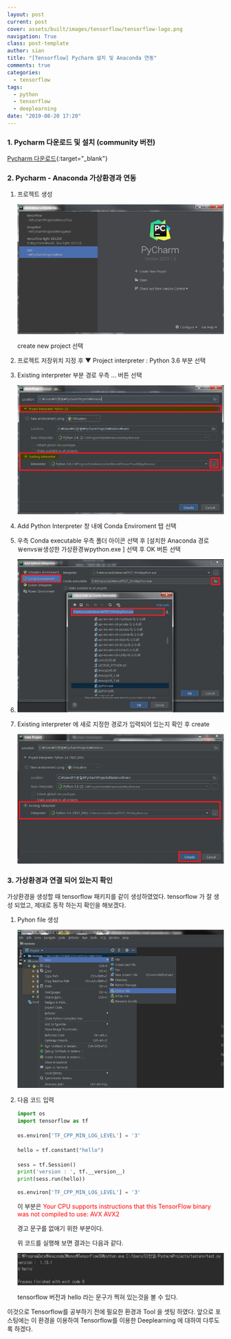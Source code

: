 ```yaml
---
layout: post
current: post
cover: assets/built/images/tensorflow/tensorflow-logo.png
navigation: True
class: post-template
author: sian
title: "[Tensorflow] Pycharm 설치 및 Anaconda 연동"
comments: true
categories:
  - tensorflow
tags:
  - python
  - tensorflow
  - deeplearning
date: "2019-08-20 17:20"
---
```


### 1. Pycharm  다운로드 및 설치 (community 버전)

[Pycharm 다운로드](https://www.jetbrains.com/pycharm/download){:target="_blank"} 

### 2. Pycharm - Anaconda 가상환경과 연동

1. 프로젝트 생성

   ![img](\assets\built\images\pycharm\pycharm_1.jpg)

   create new project 선택

2. 프로젝트 저장위치 지정 후 ▼ Project interpreter : Python 3.6 부분 선택

3. Existing interpreter 부분 경로 우측 ... 버튼 선택

   ![img](\assets\built\images\pycharm\pycharm_2.jpg)

4. Add Python Interpreter 창 내에 Conda Enviroment 탭 선택 

5. 우측 Conda executable 우측 폴더 아이콘 선택 후 \[설치한 Anaconda 경로￦envs￦생성한 가상환경￦python.exe \] 선택 후 OK 버튼 선택

6. ![img](\assets\built\images\pycharm\pycharm_3.jpg)

7. Existing interpreter 에 새로 지정한 경로가 입력되어 있는지 확인 후 create 

   ![img](\assets\built\images\pycharm\pycharm_3_2.jpg)

### 3. 가상환경과 연결 되어 있는지 확인

가상환경을 생성할 때 tensorflow 패키지를 같이 생성하였었다.  tensorflow 가 잘 생성 되었고, 제대로 동작 하는지 확인을 해보겠다.

1. Pyhon file 생성

   ![img](\assets\built\images\pycharm\pycharm_4.jpg)
   
2. 다음 코드 입력

   ```python
   import os
   import tensorflow as tf
   
   os.environ['TF_CPP_MIN_LOG_LEVEL'] = '3' 
   
   hello = tf.constant("hello")
   
   sess = tf.Session()
   print('version : ', tf.__version__)
   print(sess.run(hello))
   ```

   ```python
   os.environ['TF_CPP_MIN_LOG_LEVEL'] = '3' 
   ```
   
   이 부분은 <span style='color:red'>Your CPU supports instructions that this TensorFlow binary was not compiled to use: AVX AVX2</span>
   
   경고 문구를 없애기 위한 부분이다.
   
   위 코드를 실행해 보면 결과는 다음과 같다.
   
   ![img](\assets\built\images\pycharm\pycharm_5.jpg)
   
   tensorflow 버전과 hello 라는 문구가 찍혀 있는것을 볼 수 있다.

이것으로 Tensorflow를 공부하기 전에 필요한 환경과 Tool 을 셋팅 하였다. 앞으로 포스팅에는 이 환경을 이용하여 Tensorflow를 이용한 Deeplearning 에 대하여 다루도록 하겠다.